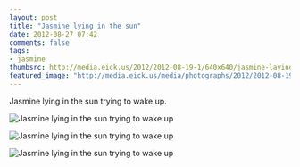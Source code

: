```yaml
---
layout: post
title: "Jasmine lying in the sun"
date: 2012-08-27 07:42
comments: false
tags: 
- jasmine
thumbsrc: http://media.eick.us/2012/2012-08-19-1/640x640/jasmine-laying-in-the-sun--2012-06-09at07-53-31.jpg
featured_image: "http://media.eick.us/media/photographs/2012/2012-08-19-1/jasmine-laying-in-the-sun--2012-06-09at07-53-31.jpg"
---
```

Jasmine lying in the sun trying to wake up.

![Jasmine lying in the sun trying to wake up](http://media.eick.us/media/photographs/2012/2012-08-19-1/jasmine-laying-in-the-sun--2012-06-09at07-53-31.jpg)


![Jasmine lying in the sun trying to wake up](http://media.eick.us/media/photographs/2012/2012-08-19-1/jasmine-laying-in-the-sun--2012-06-09at07-51-25.jpg)


![Jasmine lying in the sun trying to wake up](http://media.eick.us/media/photographs/2012/2012-08-19-1/jasmine-laying-in-the-sun--2012-06-09at07-50-46.jpg)

